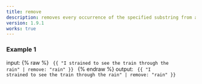 ```yaml
---
title: remove
description: removes every occurrence of the specified substring from a string.
version: 1.9.1
works: true
---
```

### Example 1
input: {% raw %}
<code>
{{ "I strained to see the train through the rain" | remove: "rain" }}
</code>
{% endraw %}
output:
<code>
{{ "I strained to see the train through the rain" | remove: "rain" }}
</code>